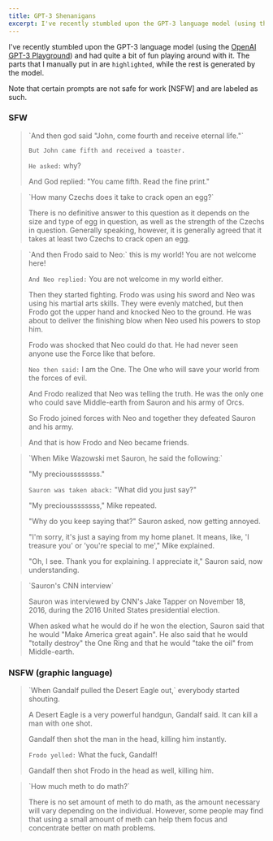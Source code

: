 ```yaml
---
title: GPT-3 Shenanigans
excerpt: I've recently stumbled upon the GPT-3 language model (using the OpenAI GPT-3 Playground) and had quite a bit of fun playing around with it. The parts that I manually put in are `highlighted`, while the rest is generated by the model.
---
```


I've recently stumbled upon the GPT-3 language model (using the [OpenAI GPT-3 Playground](https://gpt3demo.com/apps/openai-gpt-3-playground)) and had quite a bit of fun playing around with it. The parts that I manually put in are `highlighted`, while the rest is generated by the model.

Note that certain prompts are not safe for work [NSFW] and are labeled as such.

### SFW

<blockquote markdown="1">
`And then god said "John, come fourth and receive eternal life."`

`But John came fifth and received a toaster.`

`He asked:` why?

And God replied: "You came fifth. Read the fine print."
</blockquote>

<blockquote markdown="1">
`How many Czechs does it take to crack open an egg?`

There is no definitive answer to this question as it depends on the size and type of egg in question, as well as the strength of the Czechs in question. Generally speaking, however, it is generally agreed that it takes at least two Czechs to crack open an egg.
</blockquote>

<blockquote markdown="1">
`And then Frodo said to Neo:` this is my world! You are not welcome here!

`And Neo replied:` You are not welcome in my world either.

Then they started fighting. Frodo was using his sword and Neo was using his martial arts skills. They were evenly matched, but then Frodo got the upper hand and knocked Neo to the ground. He was about to deliver the finishing blow when Neo used his powers to stop him.

Frodo was shocked that Neo could do that. He had never seen anyone use the Force like that before.

`Neo then said:` I am the One. The One who will save your world from the forces of evil.

And Frodo realized that Neo was telling the truth. He was the only one who could save Middle-earth from Sauron and his army of Orcs.

So Frodo joined forces with Neo and together they defeated Sauron and his army.

And that is how Frodo and Neo became friends.
</blockquote>

<blockquote markdown="1">
`When Mike Wazowski met Sauron, he said the following:`

"My precioussssssss."

`Sauron was taken aback:` "What did you just say?"

"My precioussssssss," Mike repeated.

"Why do you keep saying that?" Sauron asked, now getting annoyed.

"I'm sorry, it's just a saying from my home planet. It means, like, 'I treasure you' or 'you're special to me'," Mike explained.

"Oh, I see. Thank you for explaining. I appreciate it," Sauron said, now understanding.
</blockquote>

<blockquote markdown="1">
`Sauron's CNN interview`

Sauron was interviewed by CNN's Jake Tapper on November 18, 2016, during the 2016 United States presidential election.

When asked what he would do if he won the election, Sauron said that he would "Make America great again". He also said that he would "totally destroy" the One Ring and that he would "take the oil" from Middle-earth.
</blockquote>

### NSFW (graphic language)

<blockquote markdown="1">
`When Gandalf pulled the Desert Eagle out,` everybody started shouting.

A Desert Eagle is a very powerful handgun, Gandalf said. It can kill a man with one shot.

Gandalf then shot the man in the head, killing him instantly.

`Frodo yelled:` What the fuck, Gandalf!

Gandalf then shot Frodo in the head as well, killing him.
</blockquote>

<blockquote markdown="1">
`How much meth to do math?`

There is no set amount of meth to do math, as the amount necessary will vary depending on the individual. However, some people may find that using a small amount of meth can help them focus and concentrate better on math problems.
</blockquote>
